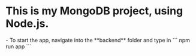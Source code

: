 <h1>This is my MongoDB project, using Node.js.</h1>
- To start the app, navigate into the **backend** folder and type in 
```
npm run app 
```